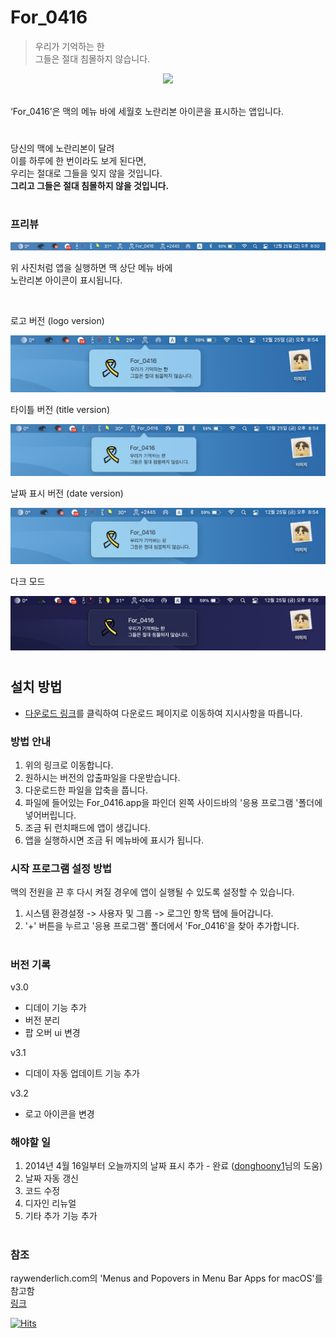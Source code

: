 # For_0416

> 우리가 기억하는 한 \
그들은 절대 침몰하지 않습니다.

<p align="center">
<img width="200px" src="./image/export 9 (6).png"/>
</p>
<br>
‘For_0416’은 맥의 메뉴 바에 세월호 노란리본 아이콘을 표시하는 앱입니다.


#

당신의 맥에 노란리본이 달려 \
이를 하루에 한 번이라도 보게 된다면,\
우리는 절대로 그들을 잊지 않을 것입니다.\
__그리고 그들은 절대 침몰하지 않을 것입니다.__


#

### 프리뷰
<p align="center">
<img src="./image/preview.png"/>
</p>

위 사진처럼 앱을 실행하면 맥 상단 메뉴 바에 \
노란리본 아이콘이 표시됩니다.

<br>

로고 버전 (logo version)
<br>
<p align="center">
<img src="./image/logo.png"/>
</p>

타이틀 버전 (title version)
<br>
<p align="center">
<img src="./image/title.png"/>
</p>

날짜 표시 버전 (date version)
<br>
<p align="center">
<img src="./image/date.png"/>
</p>

다크 모드
<br>
<p align="center">
<img src="./image/dark.png"/>
</p>


#

## 설치 방법

- [다운로드 링크](https://github.com/min-uuu/For_0416/releases/tag/v3.2)를 클릭하여 다운로드 페이지로 이동하여 지시사항을 따릅니다.

### 방법 안내
1. 위의 링크로 이동합니다.
2. 원하시는 버전의 압출파일을 다운받습니다.
3. 다운로드한 파일을 압축을 풉니다.
4. 파일에 들어있는 For_0416.app을 파인더 왼쪽 사이드바의 '응용 프로그램 '폴더에 넣어버립니다.
5. 조금 뒤 런치패드에 앱이 생깁니다.
6. 앱을 실행하시면 조금 뒤 메뉴바에 표시가 됩니다.

### 시작 프로그램 설정 방법
맥의 전원을 끈 후 다시 켜질 경우에 앱이 실행될 수 있도록 설정할 수 있습니다.
1. 시스템 환경설정 -> 사용자 및 그룹 -> 로그인 항목 탭에 들어갑니다.
2. '+' 버튼을 누르고 '응용 프로그램' 폴더에서 'For_0416'을 찾아 추가합니다.
#

### 버전 기록
v3.0 
- 디데이 기능 추가
- 버전 분리
- 팝 오버 ui 변경

v3.1
- 디데이 자동 업데이트 기능 추가

v3.2
- 로고 아이콘을 변경

### 해야할 일
1. 2014년 4월 16일부터 오늘까지의 날짜 표시 추가 - 완료 ([donghoony1](https://github.com/donghoony1)님의 도움)
1. 날짜 자동 갱신
1. 코드 수정
1. 디자인 리뉴얼
1. 기타 추가 기능 추가

#

### 참조
raywenderlich.com의 'Menus and Popovers in Menu Bar Apps for macOS'를 참고함
<br> [링크](https://www.raywenderlich.com/450-menus-and-popovers-in-menu-bar-apps-for-macos)

[![Hits](https://hits.seeyoufarm.com/api/count/incr/badge.svg?url=https%3A%2F%2Fgithub.com%2Fmin-uuu%2FFor_0416&count_bg=%234F7EE7&title_bg=%23292929&icon=&icon_color=%23E7E7E7&title=%EB%B0%A9%EB%AC%B8%EC%9E%90%EC%88%98&edge_flat=false)](https://hits.seeyoufarm.com)
